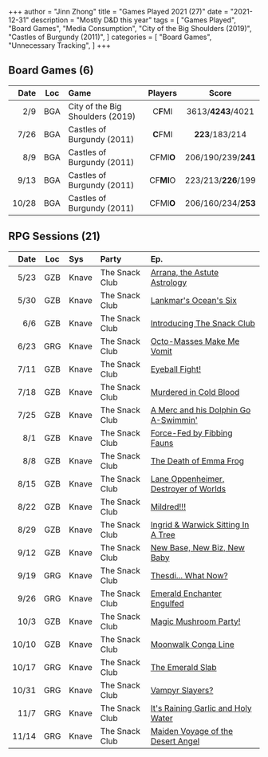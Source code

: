 +++ 
author = "Jinn Zhong" 
title = "Games Played 2021 (27)" 
date = "2021-12-31" 
description = "Mostly D&D this year" 
tags = [
    "Games Played",
    "Board Games",
    "Media Consumption",
    "City of the Big Shoulders (2019)",
    "Castles of Burgundy (2011)",
]
categories = [
    "Board Games",
    "Unnecessary Tracking",
]
+++

## Board Games (6)

| Date | Loc | Game | Players | Score |
| ---: | :---: | :--- | :---: | :---: |
| 2/9 | BGA | City of the Big Shoulders (2019) | C**F**Ml | 3613/**4243**/4021 |
| 7/26 | BGA | Castles of Burgundy (2011) | **C**FMl | **223**/183/214 |
| 8/9 | BGA | Castles of Burgundy (2011) | CFMl**O** | 206/190/239/**241** |
| 9/13 | BGA | Castles of Burgundy (2011) | CF**Ml**O | 223/213/**226**/199 |
| 10/28 | BGA | Castles of Burgundy (2011) | CFMl**O** | 206/160/234/**253** |

## RPG Sessions (21)

| Date | Loc | Sys | Party | Ep. |
| ---: | :---: | :--- | :--- |:--- |
| 5/23 | GZB | Knave | The Snack Club | [Arrana, the Astute Astrology](https://journal.jinnzhong.com/tsc-e01-aranna-the-astute-astrologer/) |
| 5/30 | GZB | Knave | The Snack Club | [Lankmar's Ocean's Six](https://journal.jinnzhong.com/tsc-e02-lankmars-oceans-six/) |
| 6/6 | GZB | Knave | The Snack Club | [Introducing The Snack Club](https://journal.jinnzhong.com/tsc-e03-introducing-the-snack-club/) |
| 6/23 | GRG | Knave | The Snack Club | [Octo-Masses Make Me Vomit](https://journal.jinnzhong.com/tsc-e04-octo-masses-make-me-vomit/) |
| 7/11 | GZB | Knave | The Snack Club | [Eyeball Fight!](https://journal.jinnzhong.com/tsc-e05-eyeball-fight/) |
| 7/18 | GZB | Knave | The Snack Club | [Murdered in Cold Blood](https://journal.jinnzhong.com/tsc-e06-murdered-in-cold-blood/) |
| 7/25 | GZB | Knave | The Snack Club | [A Merc and his Dolphin Go A-Swimmin'](https://journal.jinnzhong.com/tsc-e07-a-merc-and-his-dolphin-go-a-swimmin/) |
| 8/1 | GZB | Knave | The Snack Club | [Force-Fed by Fibbing Fauns](https://journal.jinnzhong.com/tsc-e08-force-fed-by-fibbing-fauns/) |
| 8/8 | GZB | Knave | The Snack Club | [The Death of Emma Frog](https://journal.jinnzhong.com/tsc-e09-the-death-of-emma-frog/) |
| 8/15 | GZB | Knave | The Snack Club | [Lane Oppenheimer, Destroyer of Worlds](https://journal.jinnzhong.com/tsc-e10-lane-oppenheimer-destroyer-of-worlds/) |
| 8/22 | GZB | Knave | The Snack Club | [Mildred!!!](https://journal.jinnzhong.com/tsc-e11-mildred/) |
| 8/29 | GZB | Knave | The Snack Club | [Ingrid & Warwick Sitting In A Tree](https://journal.jinnzhong.com/tsc-e12-ingrid-warwick-sitting-in-a-tree/) |
| 9/12 | GZB | Knave | The Snack Club | [New Base, New Biz, New Baby](https://journal.jinnzhong.com/tsc-e13-new-base-new-biz-new-baby/) |
| 9/19 | GRG | Knave | The Snack Club | [Thesdi... What Now?](https://journal.jinnzhong.com/tsc-e14-thesdi...-what-now/) |
| 9/26 | GRG | Knave | The Snack Club | [Emerald Enchanter Engulfed](https://journal.jinnzhong.com/tsc-e15-emerald-enchanter-engulfed/) |
| 10/3 | GZB | Knave | The Snack Club | [Magic Mushroom Party!](https://journal.jinnzhong.com/tsc-e16-magic-mushroom-party/) |
| 10/10 | GZB | Knave | The Snack Club | [Moonwalk Conga Line](https://journal.jinnzhong.com/tsc-e17-moonwalk-conga-line/) |
| 10/17 | GRG | Knave | The Snack Club | [The Emerald Slab](https://journal.jinnzhong.com/tsc-e18-the-emerald-slab/) |
| 10/31 | GRG | Knave | The Snack Club | [Vampyr Slayers?](https://journal.jinnzhong.com/tsc-e19-vampyr-slayers/) |
| 11/7 | GRG | Knave | The Snack Club | [It's Raining Garlic and Holy Water](https://journal.jinnzhong.com/tsc-e20-its-raining-garlic-and-holy-water/) |
| 11/14 | GRG | Knave | The Snack Club | [Maiden Voyage of the Desert Angel](https://journal.jinnzhong.com/tsc-e21-maiden-voyage-of-the-desert-angel/) |


